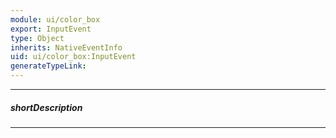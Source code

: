 ```yaml
---
module: ui/color_box
export: InputEvent
type: Object
inherits: NativeEventInfo
uid: ui/color_box:InputEvent
generateTypeLink: 
---
```

---
##### shortDescription
<!-- Description goes here -->

---
<!-- Description goes here -->